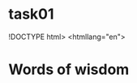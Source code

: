 # task01
!DOCTYPE html>
<htmllang="en">
<head><metacharset="UTF-8">
  <title>England</title>
  <metaname="description"content="t02. Words of wisdom">
    </head><body><h1>Words of wisdom</h1>
  <scriptsrc="js/script.js">
    </script></body>
 
